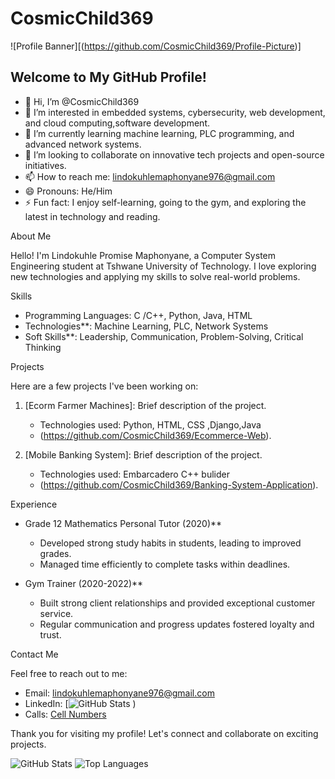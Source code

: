 # CosmicChild369

![Profile Banner][(https://github.com/CosmicChild369/Profile-Picture)]

## Welcome to My GitHub Profile!

- 👋 Hi, I’m @CosmicChild369
- 👀 I’m interested in embedded systems, cybersecurity, web development, and cloud computing,software development.
- 🌱 I’m currently learning machine learning, PLC programming, and advanced network systems.
- 💞️ I’m looking to collaborate on innovative tech projects and open-source initiatives.
- 📫 How to reach me: [lindokuhlemaphonyane976@gmail.com](mailto:lindokuhlemaphonyane976@gmail.com)
- 😄 Pronouns: He/Him
- ⚡ Fun fact: I enjoy self-learning, going to the gym, and exploring the latest in technology and reading.

About Me

Hello! I'm Lindokuhle Promise Maphonyane, a Computer System Engineering student at Tshwane University of Technology. I love exploring new technologies and applying my skills to solve real-world problems.

Skills

- Programming Languages: C /C++, Python, Java, HTML
- Technologies**: Machine Learning, PLC, Network Systems
- Soft Skills**: Leadership, Communication, Problem-Solving, Critical Thinking

Projects

Here are a few projects I've been working on:

1. [Ecorm Farmer Machines]: Brief description of the project.
   - Technologies used: Python, HTML, CSS ,Django,Java
   - (https://github.com/CosmicChild369/Ecommerce-Web).

2. [Mobile Banking System]: Brief description of the project.
   - Technologies used: Embarcadero C++ bulider
   - (https://github.com/CosmicChild369/Banking-System-Application).



Experience

- Grade 12 Mathematics Personal Tutor (2020)**
  - Developed strong study habits in students, leading to improved grades.
  - Managed time efficiently to complete tasks within deadlines.

- Gym Trainer (2020-2022)**
  - Built strong client relationships and provided exceptional customer service.
  - Regular communication and progress updates fostered loyalty and trust.

Contact Me

Feel free to reach out to me:

- Email: [lindokuhlemaphonyane976@gmail.com](mailto:lindokuhlemaphonyane976@gmail.com)
- LinkedIn: [![GitHub Stats](https://github-readme-stats.vercel.app/api?username=CosmicChild369&show_icons=true&theme=radical)
)
- Calls: [Cell Numbers](0659880436)

Thank you for visiting my profile! Let's connect and collaborate on exciting projects.

![GitHub Stats](https://github-readme-stats.vercel.app/api?username=CosmicChild369&show_icons=true&theme=radical)
![Top Languages](https://github-readme-stats.vercel.app/api/top-langs/?username=CosmicChild369&layout=compact&theme=radical)

<!---
CosmicChild369/CosmicChild369 is a ✨ special ✨ repository because its `README.md` (this file) appears on your GitHub profile.
You can click the Preview link to take a look at your changes.
--->
